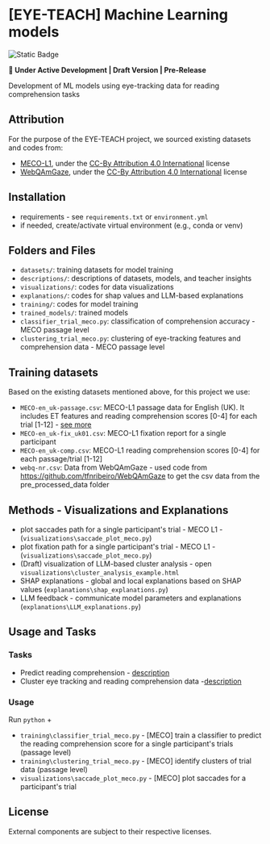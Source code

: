 # [EYE-TEACH] Machine Learning models
![Static Badge](https://img.shields.io/badge/status-work_in_progress-orange) 

**🚧 Under Active Development | Draft Version | Pre-Release** 

Development of ML models using eye-tracking data for reading comprehension tasks 

## Attribution
For the purpose of the EYE-TEACH project, we sourced existing datasets and codes from:
- [MECO-L1](https://osf.io/3527a/), under the [CC-By Attribution 4.0 International](https://creativecommons.org/licenses/by/4.0/) license 
- [WebQAmGaze](https://github.com/tfnribeiro/WebQAmGaze), under the [CC-By Attribution 4.0 International](https://creativecommons.org/licenses/by/4.0/) license  

## Installation
- requirements - see `requirements.txt` or `environment.yml`
- if needed, create/activate virtual environment (e.g., conda or venv)  

## Folders and Files
- `datasets/`: training datasets for model training
- `descriptions/`: descriptions of datasets, models, and teacher insights
- `visualizations/`: codes for data visualizations
- `explanations/`: codes for shap values and LLM-based explanations
- `training/`: codes for model training
- `trained_models/`: trained models
- `classifier_trial_meco.py`: classification of comprehension accuracy - MECO passage level
- `clustering_trial_meco.py`: clustering of eye-tracking features and comprehension data - MECO passage level

## Training datasets
Based on the existing datasets mentioned above, for this project we use: 
- `MECO-en_uk-passage.csv`: MECO-L1 passage data for English (UK). It includes ET features and reading comprehension scores [0-4] for each trial [1-12] - [see more](descriptions/data/mecoL1.md)
- `MECO-en_uk-fix_uk01.csv`: MECO-L1 fixation report for a single participant
- `MECO-en_uk-comp.csv`: MECO-L1 reading comprehension scores [0-4] for each passage/trial [1-12]
- `webq-nr.csv`: Data from WebQAmGaze - used code from https://github.com/tfnribeiro/WebQAmGaze to get the csv data from the pre_processed_data folder

## Methods - Visualizations and Explanations
- plot saccades path for a single participant's trial - MECO L1 - (`visualizations\saccade_plot_meco.py`)
- plot fixation path for a single participant's trial - MECO L1 - (`visualizations\saccade_plot_meco.py`)
- (Draft) visualization of LLM-based cluster analysis - open `visualizations\cluster_analysis_example.html`
- SHAP explanations - global and local explanations based on SHAP values (`explanations\shap_explanations.py`)
- LLM feedback - communicate model parameters and explanations (`explanations\LLM_explanations.py`)

## Usage and Tasks
### Tasks
- Predict reading comprehension - [description](descriptions/models/predict.md)
- Cluster eye tracking and reading comprehension data -[description](descriptions/models/cluster.md)

### Usage
Run `python` + 
- `training\classifier_trial_meco.py` - [MECO] train a classifier to predict the reading comprehension score for a single participant's trials (passage level)
- `training\clustering_trial_meco.py` - [MECO] identify clusters of trial data (passage level)
- `visualizations\saccade_plot_meco.py` - [MECO] plot saccades for a participant's trial

## License
External components are subject to their respective licenses.
